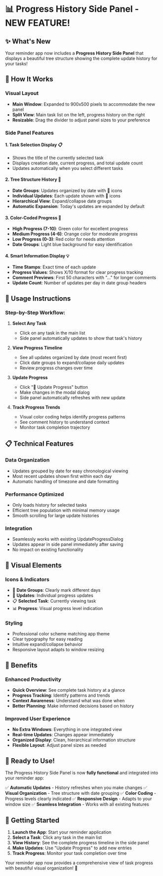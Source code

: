 # 📊 Progress History Side Panel - NEW FEATURE!

## ✨ What's New

Your reminder app now includes a **Progress History Side Panel** that displays a beautiful tree structure showing the complete update history for your tasks!

## 🎯 How It Works

### **Visual Layout**
- **Main Window**: Expanded to 900x500 pixels to accommodate the new panel
- **Split View**: Main task list on the left, progress history on the right
- **Resizable**: Drag the divider to adjust panel sizes to your preference

### **Side Panel Features**

#### **1. Task Selection Display** 📋
- Shows the title of the currently selected task
- Displays creation date, current progress, and total update count
- Updates automatically when you select different tasks

#### **2. Tree Structure History** 🌳
- **Date Groups**: Updates organized by date with 📅 icons
- **Individual Updates**: Each update shown with 🔄 icons
- **Hierarchical View**: Expand/collapse date groups
- **Automatic Expansion**: Today's updates are expanded by default

#### **3. Color-Coded Progress** 🎨
- **High Progress (7-10)**: Green color for excellent progress
- **Medium Progress (4-6)**: Orange color for moderate progress
- **Low Progress (0-3)**: Red color for needs attention
- **Date Groups**: Light blue background for easy identification

#### **4. Smart Information Display** 💡
- **Time Stamps**: Exact time of each update
- **Progress Values**: Shows X/10 format for clear progress tracking
- **Comment Previews**: First 50 characters with "..." for longer comments
- **Update Count**: Number of updates per day in date group headers

## 🚀 Usage Instructions

### **Step-by-Step Workflow:**

1. **Select Any Task** 
   - Click on any task in the main list
   - Side panel automatically updates to show that task's history

2. **View Progress Timeline**
   - See all updates organized by date (most recent first)
   - Click date groups to expand/collapse daily updates
   - Review progress changes over time

3. **Update Progress**
   - Click "📝 Update Progress" button
   - Make changes in the modal dialog
   - Side panel automatically refreshes with new update

4. **Track Progress Trends**
   - Visual color coding helps identify progress patterns
   - See comment history to understand context
   - Monitor task completion trajectory

## 📋 Technical Features

### **Data Organization**
- Updates grouped by date for easy chronological viewing
- Most recent updates shown first within each day
- Automatic handling of timezone and date formatting

### **Performance Optimized**
- Only loads history for selected tasks
- Efficient tree population with minimal memory usage
- Smooth scrolling for large update histories

### **Integration**
- Seamlessly works with existing UpdateProgressDialog
- Updates appear in side panel immediately after saving
- No impact on existing functionality

## 🎨 Visual Elements

### **Icons & Indicators**
- 📅 **Date Groups**: Clearly mark different days
- 🔄 **Updates**: Individual progress updates
- 📋 **Selected Task**: Currently viewing task
- 📊 **Progress**: Visual progress level indication

### **Styling**
- Professional color scheme matching app theme
- Clear typography for easy reading
- Intuitive expand/collapse behavior
- Responsive layout adapts to window resizing

## 💫 Benefits

### **Enhanced Productivity**
- **Quick Overview**: See complete task history at a glance
- **Progress Tracking**: Identify patterns and trends
- **Context Awareness**: Understand what was done when
- **Better Planning**: Make informed decisions based on history

### **Improved User Experience**
- **No Extra Windows**: Everything in one integrated view
- **Real-time Updates**: Changes appear immediately
- **Organized Display**: Clean, hierarchical information structure
- **Flexible Layout**: Adjust panel sizes as needed

## 🔧 Ready to Use!

The Progress History Side Panel is now **fully functional** and integrated into your reminder app:

✅ **Automatic Updates** - History refreshes when you make changes
✅ **Visual Organization** - Tree structure with date grouping
✅ **Color Coding** - Progress levels clearly indicated
✅ **Responsive Design** - Adapts to your window size
✅ **Seamless Integration** - Works with all existing features

## 🎯 Getting Started

1. **Launch the App**: Start your reminder application
2. **Select a Task**: Click any task in the main list
3. **View History**: See the complete progress timeline in the side panel
4. **Make Updates**: Use "Update Progress" to add new entries
5. **Track Progress**: Monitor your task completion over time

Your reminder app now provides a comprehensive view of task progress with beautiful visual organization! 🌟
